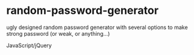 # random-password-generator

ugly designed random password generator with several options to make strong password (or weak, or anything...)

JavaScript/jQuery
